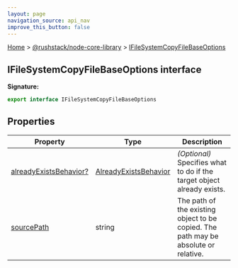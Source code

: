 ```yaml
---
layout: page
navigation_source: api_nav
improve_this_button: false
---
```



[Home](./index.md) &gt; [@rushstack/node-core-library](./node-core-library.md) &gt; [IFileSystemCopyFileBaseOptions](./node-core-library.ifilesystemcopyfilebaseoptions.md)

## IFileSystemCopyFileBaseOptions interface


<b>Signature:</b>

```typescript
export interface IFileSystemCopyFileBaseOptions
```

## Properties

|  Property | Type | Description |
|  --- | --- | --- |
|  [alreadyExistsBehavior?](./node-core-library.ifilesystemcopyfilebaseoptions.alreadyexistsbehavior.md) | [AlreadyExistsBehavior](./node-core-library.alreadyexistsbehavior.md) | <i>(Optional)</i> Specifies what to do if the target object already exists. |
|  [sourcePath](./node-core-library.ifilesystemcopyfilebaseoptions.sourcepath.md) | string | The path of the existing object to be copied. The path may be absolute or relative. |
